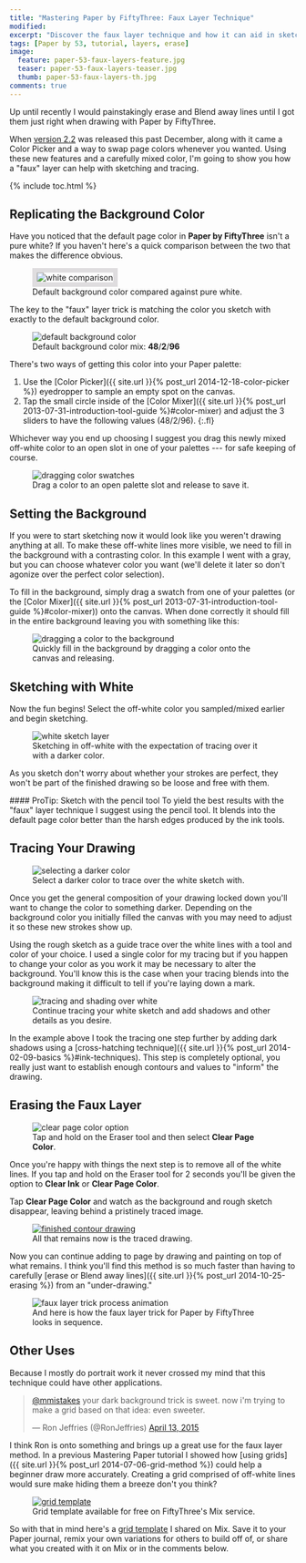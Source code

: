 ```yaml
---
title: "Mastering Paper by FiftyThree: Faux Layer Technique"
modified: 
excerpt: "Discover the faux layer technique and how it can aid in sketching and tracing with Paper by FiftyThree."
tags: [Paper by 53, tutorial, layers, erase]
image:
  feature: paper-53-faux-layers-feature.jpg
  teaser: paper-53-faux-layers-teaser.jpg
  thumb: paper-53-faux-layers-th.jpg
comments: true
---
```


Up until recently I would painstakingly erase and Blend away lines until I got them just right when drawing with Paper by FiftyThree.

When [version 2.2](http://news.fiftythree.com/post/104844221313/paper-update-2-2-holiday-bonus-edition-happy) was released this past December, along with it came a Color Picker and a way to swap page colors whenever you wanted. Using these new features and a carefully mixed color, I'm going to show you how a "faux" layer can help with sketching and tracing.

{% include toc.html %}

## Replicating the Background Color

Have you noticed that the default page color in **Paper by FiftyThree** isn't a pure white? If you haven't here's a quick comparison between the two that makes the difference obvious.

<figure>
  <img src="{{ site.url }}/images/paper-53-default-white.png" alt="white comparison" style="border: 8px solid #dfdddf;">
  <figcaption>Default background color compared against pure white.</figcaption>
</figure>

The key to the "faux" layer trick is matching the color you sketch with exactly to the default background color.

<figure>
  <img src="{{ site.url }}/images/paper-53-default-background-mix.jpg" alt="default background color">
  <figcaption>Default background color mix: <strong>48</strong>/<strong>2</strong>/<strong>96</strong></figcaption>
</figure>

There's two ways of getting this color into your Paper palette:

1. Use the [Color Picker]({{ site.url }}{% post_url 2014-12-18-color-picker %}) eyedropper to sample an empty spot on the canvas.
2. Tap the small circle inside of the [Color Mixer]({{ site.url }}{% post_url 2013-07-31-introduction-tool-guide %}#color-mixer) and adjust the 3 sliders to have the following values (48/2/96).
{:.fl}

Whichever way you end up choosing I suggest you drag this newly mixed off-white color to an open slot in one of your palettes --- for safe keeping of course.

<figure>
  <img src="{{ site.url }}/images/paper-53-drag-color-swatch.jpg" alt="dragging color swatches">
  <figcaption>Drag a color to an open palette slot and release to save it.</figcaption>
</figure>

## Setting the Background

If you were to start sketching now it would look like you weren't drawing anything at all. To make these off-white lines more visible, we need to fill in the background with a contrasting color. In this example I went with a gray, but you can choose whatever color you want (we'll delete it later so don't agonize over the perfect color selection).

To fill in the background, simply drag a swatch from one of your palettes (or the [Color Mixer]({{ site.url }}{% post_url 2013-07-31-introduction-tool-guide %}#color-mixer)) onto the canvas. When done correctly it should fill in the entire background leaving you with something like this:

<figure>
  <img src="{{ site.url }}/images/paper-53-filled-gray-background.jpg" alt="dragging a color to the background">
  <figcaption>Quickly fill in the background by dragging a color onto the canvas and releasing.</figcaption>
</figure>

## Sketching with White

Now the fun begins! Select the off-white color you sampled/mixed earlier and begin sketching.

<figure>
  <img src="{{ site.url }}/images/paper-53-white-sketch-layer.jpg" alt="white sketch layer">
  <figcaption>Sketching in off-white with the expectation of tracing over it with a darker color.</figcaption>
</figure>

As you sketch don't worry about whether your strokes are perfect, they won't be part of the finished drawing so be loose and free with them.

<div class="notice--info" markdown="1">
#### ProTip: Sketch with the pencil tool
To yield the best results with the "faux" layer technique I suggest using the pencil tool. It blends into the default page color better than the harsh edges produced by the ink tools.
</div>

## Tracing Your Drawing

<figure>
  <img src="{{ site.url }}/images/paper-53-tracing-layer-dark.jpg" alt="selecting a darker color">
  <figcaption>Select a darker color to trace over the white sketch with.</figcaption>
</figure>

Once you get the general composition of your drawing locked down you'll want to change the color to something darker. Depending on the background color you initially filled the canvas with you may need to adjust it so these new strokes show up.

Using the rough sketch as a guide trace over the white lines with a tool and color of your choice. I used a single color for my tracing but if you happen to change your color as you work it may be necessary to alter the background. You'll know this is the case when your tracing blends into the background making it difficult to tell if you're laying down a mark.

<figure>
  <img src="{{ site.url }}/images/paper-53-tracing-shading.jpg" alt="tracing and shading over white">
  <figcaption>Continue tracing your white sketch and add shadows and other details as you desire.</figcaption>
</figure>

In the example above I took the tracing one step further by adding dark shadows using a [cross-hatching technique]({{ site.url }}{% post_url 2014-02-09-basics %}#ink-techniques). This step is completely optional, you really just want to establish enough contours and values to "inform" the drawing.

## Erasing the Faux Layer

<figure>
  <img src="{{ site.url }}/images/paper-53-clear-page.jpg" alt="clear page color option">
  <figcaption>Tap and hold on the Eraser tool and then select <strong>Clear Page Color</strong>.</figcaption>
</figure>

Once you're happy with things the next step is to remove all of the white lines. If you tap and hold on the Eraser tool for 2 seconds you'll be given the option to **Clear Ink** or **Clear Page Color**. 

Tap **Clear Page Color** and watch as the background and rough sketch disappear, leaving behind a pristinely traced image.

<figure>
  <a href="https://mix.fiftythree.com/11098-Michael-Rose/2808345" target="_blank"><img src="{{ site.url }}/images/paper-53-removed-faux-layer.jpg" alt="finished contour drawing"></a>
  <figcaption>All that remains now is the traced drawing.</figcaption>
</figure>

Now you can continue adding to page by drawing and painting on top of what remains. I think you'll find this method is so much faster than having to carefully [erase or Blend away lines]({{ site.url }}{% post_url 2014-10-25-erasing %}) from an "under-drawing."

<figure>
  <img src="{{ site.url }}/images/paper-53-faux-layers-process.gif" alt="faux layer trick process animation">
  <figcaption>And here is how the faux layer trick for Paper by FiftyThree looks in sequence.</figcaption>
</figure>

## Other Uses

Because I mostly do portrait work it never crossed my mind that this technique could have other applications.

<blockquote class="twitter-tweet" lang="en"><p><a href="https://twitter.com/mmistakes">@mmistakes</a> your dark background trick is sweet. now i&#39;m trying to make a grid based on that idea: even sweeter.</p>&mdash; Ron Jeffries (@RonJeffries) <a href="https://twitter.com/RonJeffries/status/587650836018438144">April 13, 2015</a></blockquote>
<script async src="//platform.twitter.com/widgets.js" charset="utf-8"></script>

I think Ron is onto something and brings up a great use for the faux layer method. In a previous Mastering Paper tutorial I showed how [using grids]({{ site.url }}{% post_url 2014-07-06-grid-method %}) could help a beginner draw more accurately. Creating a grid comprised of off-white lines would sure make hiding them a breeze don't you think?

<figure>
  <a href="https://mix.fiftythree.com/11098-Michael-Rose/2854744"><img src="{{ site.url }}/images/paper-53-mix-grid-template.jpg" alt="grid template"></a>
  <figcaption>Grid template available for free on FiftyThree's Mix service.</figcaption>
</figure>

So with that in mind here's a [grid template](https://mix.fiftythree.com/11098-Michael-Rose/2854744) I shared on Mix. Save it to your Paper journal, remix your own variations for others to build off of, or share what you created with it on Mix or in the comments below.
